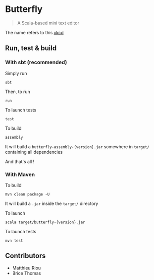 # Butterfly

> A Scala-based mini text editor

The name refers to this [xkcd](http://xkcd.com/378/)

## Run, test & build

### With sbt (recommended)

Simply run

`sbt`

Then, to run

`run`

To launch tests

`test`

To build

`assembly`

It will build a `butterfly-assembly-{version}.jar` somewhere in `target/` containing all dependencies

And that's all !

### With Maven

To build

`mvn clean package -U`

It will build a `.jar` inside the `target/` directory

To launch

`scala target/butterfly-{version}.jar`

To launch tests

`mvn test`

## Contributors

- Matthieu Riou
- Brice Thomas
